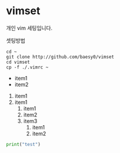 # vimset
개인 vim 세팅입니다.

셋팅방법
```
cd ~
git clone http://github.com/baesy0/vimset
cd vimset
cp -f ./.vimrc ~
```

* item1
* item2

1. item1
1. item1
	1. item1
	1. item2
	1. item3
		1. item1
		1. item2

```python
print("test")
```
